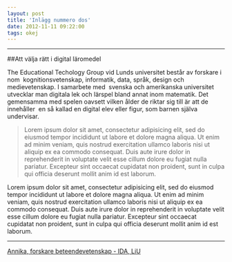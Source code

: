 ```yaml
---
layout: post
title: 'Inlägg nummero dos'
date: 2012-11-11 09:22:00
tags: okej
---
```


---

##Att välja rätt i digital läromedel

The Educational Techology Group vid Lunds universitet består av forskare inom  kognitionsvetenskap, informatik, data­, språk­, design­ och medievetenskap. I samarbete med  svenska och amerikanska universitet utvecklar man digitala lek­ och lärspel bland annat inom matematik. Det gemensamma med spelen oavsett vilken ålder de riktar sig till är att de innehåller  en så kallad en digital elev eller figur, som barnen själva undervisar.


>Lorem ipsum dolor sit amet, consectetur adipisicing elit, sed do eiusmod tempor incididunt ut labore et dolore magna aliqua. Ut enim ad minim veniam, quis nostrud exercitation ullamco laboris nisi ut aliquip ex ea commodo consequat. Duis aute irure dolor in reprehenderit in voluptate velit esse cillum dolore eu fugiat nulla pariatur. Excepteur sint occaecat cupidatat non proident, sunt in culpa qui officia deserunt mollit anim id est laborum.


Lorem ipsum dolor sit amet, consectetur adipisicing elit, sed do eiusmod tempor incididunt ut labore et dolore magna aliqua. Ut enim ad minim veniam, quis nostrud exercitation ullamco laboris nisi ut aliquip ex ea commodo consequat. Duis aute irure dolor in reprehenderit in voluptate velit esse cillum dolore eu fugiat nulla pariatur. Excepteur sint occaecat cupidatat non proident, sunt in culpa qui officia deserunt mollit anim id est laborum.





---


[Annika, forskare beteendevetenskap - IDA, LiU][testlink]



[testlink]: http://www.google.com/ "Optional Title"
